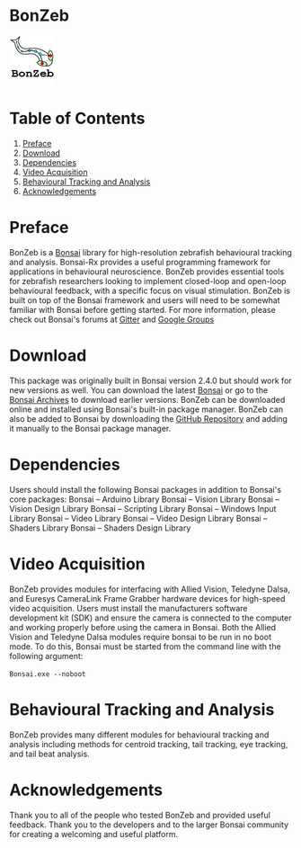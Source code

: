 # BonZeb
![](Resources/BonZeb_Logo.png)

# Table of Contents
1. [Preface](#preface)
2. [Download](#download)
3. [Dependencies](#dependencies)
4. [Video Acquisition](#video-acquisition)
5. [Behavioural Tracking and Analysis](#behavioural-tracking-and-analysis)
6. [Acknowledgements](#acknowledgements)

# Preface
BonZeb is a [Bonsai](https://bonsai-rx.org/) library for high-resolution zebrafish behavioural tracking and analysis. 
Bonsai-Rx provides a useful programming framework for applications in behavioural neuroscience. 
BonZeb provides essential tools for zebrafish researchers looking to implement closed-loop and open-loop behavioural feedback, with a specific focus on visual stimulation.
BonZeb is built on top of the Bonsai framework and users will need to be somewhat familiar with Bonsai before getting started.
For more information, please check out Bonsai's forums at [Gitter](https://gitter.im/bonsai-rx/Lobby) and [Google Groups](https://groups.google.com/forum/#!forum/bonsai-users)

# Download
This package was originally built in Bonsai version 2.4.0 but should work for new versions as well. 
You can download the latest [Bonsai](https://bonsai-rx.org/docs/installation/) or go to the [Bonsai Archives](https://bitbucket.org/horizongir/bonsai) to download earlier versions.
BonZeb can be downloaded online and installed using Bonsai's built-in package manager. BonZeb can also be added to Bonsai by downloading the [GitHub Repository](https://github.com/ncguilbeault/BonZeb) and adding it manually to the Bonsai package manager.

# Dependencies
Users should install the following Bonsai packages in addition to Bonsai's core packages: 
Bonsai – Arduino Library
Bonsai – Vision Library
Bonsai – Vision Design Library
Bonsai – Scripting Library
Bonsai – Windows Input Library
Bonsai – Video Library
Bonsai – Video Design Library
Bonsai – Shaders Library
Bonsai – Shaders Design Library

# Video Acquisition
BonZeb provides modules for interfacing with Allied Vision, Teledyne Dalsa, and Euresys CameraLink Frame Grabber hardware devices for high-speed video acquisition.
Users must install the manufacturers software development kit (SDK) and ensure the camera is connected to the computer and working properly before using the camera in Bonsai.
Both the Allied Vision and Teledyne Dalsa modules require bonsai to be run in no boot mode. To do this, Bonsai must be started from the command line with the following argument:

`Bonsai.exe --noboot`

# Behavioural Tracking and Analysis
BonZeb provides many different modules for behavioural tracking and analysis including methods for centroid tracking, tail tracking, eye tracking, and tail beat analysis.

# Acknowledgements
Thank you to all of the people who tested BonZeb and provided useful feedback. Thank you to the developers and to the larger Bonsai community for creating a welcoming and useful platform. 
